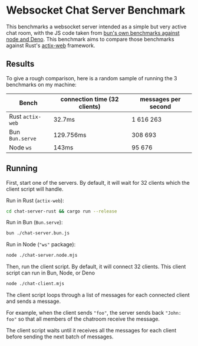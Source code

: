 # Websocket Chat Server Benchmark

This benchmarks a websocket server intended as a simple but very active chat room, with the JS code taken from [bun's own benchmarks against node and Deno](https://github.com/oven-sh/bun/blob/main/bench/websocket-server/). This benchmark aims to compare those benchmarks against Rust's [actix-web](https://actix.rs/docs/websockets/) framework.

## Results

To give a rough comparison, here is a random sample of running the 3 benchmarks on my machine:

| Bench            | connection time (32 clients) | messages per second |
| ---------------- | ---------------------------- | ------------------- |
| Rust `actix-web` | 32.7ms                       | 1 616 263           |
| Bun `Bun.serve`  | 129.756ms                    | 308 693             |
| Node `ws`        | 143ms                        | 95 676              |


## Running

First, start one of the servers. By default, it will wait for 32 clients which the client script will handle.

Run in Rust (`actix-web`):

```bash
cd chat-server-rust && cargo run --release
```

Run in Bun (`Bun.serve`):

```bash
bun ./chat-server.bun.js
```

Run in Node (`"ws"` package):

```bash
node ./chat-server.node.mjs
```

Then, run the client script. By default, it will connect 32 clients. This client script can run in Bun, Node, or Deno

```bash
node ./chat-client.mjs
```

The client script loops through a list of messages for each connected client and sends a message.

For example, when the client sends `"foo"`, the server sends back `"John: foo"` so that all members of the chatroom receive the message.

The client script waits until it receives all the messages for each client before sending the next batch of messages.